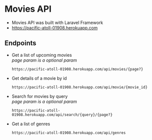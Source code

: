 # Movies API
- Movies API was built with Laravel Framework
- https://pacific-atoll-01908.herokuapp.com

## Endpoints
- Get a list of upcoming movies  
*page param is a optional param*  

    `https://pacific-atoll-01908.herokuapp.com/api/movies/{page?}`

- Get details of a movie by id  

    `https://pacific-atoll-01908.herokuapp.com/api/movie/{movie_id}`
    
- Search for movies by query  
*page param is a optional param*  

    `https://pacific-atoll-01908.herokuapp.com/api/search/{query}/{page?}`
    
- Get a list of genres  

    `https://pacific-atoll-01908.herokuapp.com/api/genres`    
    
